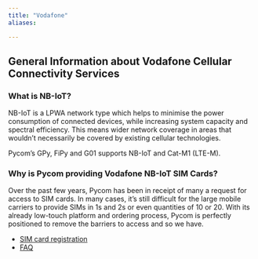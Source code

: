 ```yaml
---
title: "Vodafone"
aliases:

---
```


## General Information about Vodafone Cellular Connectivity Services

### What is NB-IoT?
NB-IoT is a LPWA network type which helps to minimise the power consumption of connected devices, while increasing system capacity and spectral efficiency. This means wider network coverage in areas that wouldn’t necessarily be covered by existing cellular technologies.

Pycom’s GPy, FiPy and G01 supports NB-IoT and Cat-M1 (LTE-M).

### Why is Pycom providing Vodafone NB-IoT SIM Cards?
Over the past few years, Pycom has been in receipt of many a request for access to SIM cards. In many cases, it’s still difficult for the large mobile carriers to provide SIMs in 1s and 2s or even quantities of 10 or 20. With its already low-touch platform and ordering process, Pycom is perfectly positioned to remove the barriers to access and so we have.



* [SIM card registration](/cellularservices/vodafone/simregistration)
* [FAQ](https://pycom.io/webshop/services/cellular-services/faq-for-vodafone-pycoms-nb-iot-services/)
